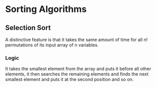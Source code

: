 # Sorting Algorithms

## Selection Sort
A distinctive feature is that it takes the same amount of time for all n! permutations of its input array of n variables.

### Logic
It takes the smallest element from the array and puts it before all other elements, it then searches the remaining elements and finds the next smallest element and puts it at the second position and so on.
